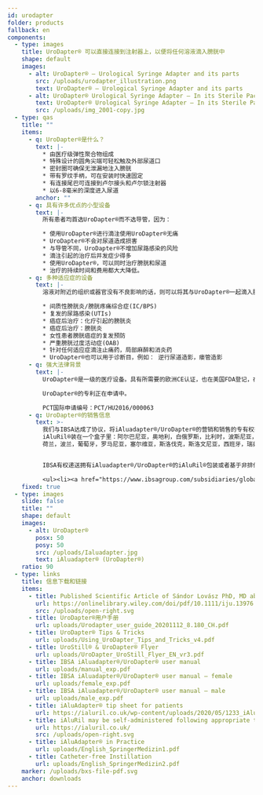 ```yaml
---
id: urodapter
folder: products
fallback: en
components:
  - type: images
    title: UroDapter® 可以直接连接到注射器上，以便将任何溶液滴入膀胱中
    shape: default
    images:
      - alt: UroDapter® – Urological Syringe Adapter and its parts
        src: /uploads/urodapter_illustration.png
        text: UroDapter® – Urological Syringe Adapter and its parts
      - alt: UroDapter® Urological Syringe Adapter – In its Sterile Packaging
        text: UroDapter® Urological Syringe Adapter – In its Sterile Packaging
        src: /uploads/img_2001-copy.jpg
  - type: qas
    title: ""
    items:
      - q: UroDapter®是什么？
        text: |-
          * 由医疗级弹性聚合物组成
          * 特殊设计的圆角尖端可轻松触及外部尿道口
          * 密封圈可确保无泄漏地注入膀胱
          * 带有罗纹手柄，可在安装时快速固定
          * 有连接尾巴可连接到卢尔接头和卢尔锁注射器
          * 以6-8毫米的深度进入尿道
        anchor: ""
      - q: 具有许多优点的小型设备
        text: |-
          所有患者均首选UroDapter®而不选导管，因为： 

          * 使用UroDapter®进行滴注使用UroDapter®无痛
          * UroDapter®不会对尿道造成损害
          * 与导管不同，UroDapter®不增加尿路感染的风险
          * 滴注引起的治疗后并发症少得多 
          * 使用UroDapter®，可以同时治疗膀胱和尿道
          * 治疗的持续时间和费用都大大降低。
      - q: 多种适应症的设备
        text: |-
          溶液对附近的组织或器官没有不良影响的话，则可以将其与UroDapter®一起滴入膀胱。该设备可用于以下情况的治疗：

          * 间质性膀胱炎/膀胱疼痛综合症(IC/BPS)
          * 复发的尿路感染(UTIs)
          * 癌症后治疗：化疗引起的膀胱炎
          * 癌症后治疗：膀胱炎
          * 女性患者膀胱癌症的复发预防
          * 严重膀胱过度活动症(OAB)
          * 针对任何适应症滴注止痛药，局部麻醉和消炎药
          * UroDapter®也可以用于诊断目，例如： 逆行尿道造影，瘘管造影
      - q: 强大法律背景
        text: |-
          UroDapter®是一级的医疗设备。具有所需要的欧洲CE认证，也在美国FDA登记，在许多国家拥有强大的IP保护。

          UroDapter®的专利正在申请中。 

          PCT国际申请编号：PCT/HU2016/000063
      - q: UroDapter®的销售信息
        text: >-
          我们与IBSA达成了协议，将iAluadapter®/UroDapter®的营销和销售的专有权授予给他们。UroDapter®在以下国家，和
          iAluRil®装在一个盒子里：阿尔巴尼亚，奥地利，白俄罗斯，比利时，波斯尼亚，保加利亚，克罗地亚，捷克共和国，塞浦路斯，丹麦，爱沙尼亚，芬兰，法国，德国，科索沃，希腊，匈牙利，爱尔兰，意大利，拉脱维亚，立陶宛，卢森堡，马其顿，马耳他，
          荷兰，波兰，葡萄牙，罗马尼亚，塞尔维亚，斯洛伐克，斯洛文尼亚，西班牙，瑞典，英国，土耳其，澳大利亚和新西兰。


          IBSA有权递送拥有iAluadapter®/UroDapter®的iAluRil®包装或者基于非排他性，适配器作为独立产品也可以在以下国家销售：乌克兰，俄罗斯，巴林，阿曼，科威特，卡塔尔，沙特阿拉伯，阿联酋，埃及，阿尔及利亚，约旦，巴勒斯坦，黎巴嫩，伊拉克，利比亚，摩洛哥，突尼斯，以色列，伊朗，韩国，印度尼西亚，中国，新加坡 ，台湾，土库曼斯坦，马来西亚，哥伦比亚，阿根廷，巴巴多斯，玻利维亚，巴西，智利，哥斯达黎加，多米尼加共和国，厄瓜多尔，萨尔瓦多，危地马拉，洪都拉斯，墨西哥，尼加拉瓜，巴拿马，巴拉圭，秘鲁，委内瑞拉，尼日利亚，肯尼亚， 加蓬和加纳。

          <ul><li><a href="https://www.ibsagroup.com/subsidiaries/global-network.html" rel="noopener" target="_blank">IBSA Global Network</a></li></ul>
    fixed: true
  - type: images
    slide: false
    title: ""
    shape: default
    images:
      - alt: UroDapter®
        posx: 50
        posy: 50
        src: /uploads/Ialuadapter.jpg
        text: iAluadapter® (UroDapter®)
    ratio: 90
  - type: links
    title: 信息下载和链接
    items:
      - title: Published Scientific Article of Sándor Lovász PhD, MD about UroDapter
        url: https://onlinelibrary.wiley.com/doi/pdf/10.1111/iju.13976
        src: /uploads/open-right.svg
      - title: UroDapter®用户手册
        url: uploads/Urodapter_user_guide_20201112_8.180_CH.pdf
      - title: UroDapter® Tips & Tricks
        url: uploads/Using_UroDapter_Tips_and_Tricks_v4.pdf
      - title: UroStill® & UroDapter® Flyer
        url: uploads/UroDapter_UroStill_Flyer_EN_vr3.pdf
      - title: IBSA iAluadapter®/UroDapter® user manual
        url: uploads/manual_exp.pdf
      - title: IBSA iAluadapter®/UroDapter® user manual – female
        url: uploads/female_exp.pdf
      - title: IBSA iAluadapter®/UroDapter® user manual – male
        url: uploads/male_exp.pdf
      - title: iAluAdapter® tip sheet for patients
        url: https://ialuril.co.uk/wp-content/uploads/2020/05/1233_iAluradapterTipSheetPatients_St03.pdf
      - title: iAluRil may be self-administered following appropriate training
        url: https://ialuril.co.uk/
        src: /uploads/open-right.svg
      - title: iAluAdapter® in Practice
        url: uploads/English_SpringerMedizin1.pdf
      - title: Catheter-free Instillation
        url: uploads/English_SpringerMedizin2.pdf
    marker: /uploads/bxs-file-pdf.svg
    anchor: downloads
---
```

